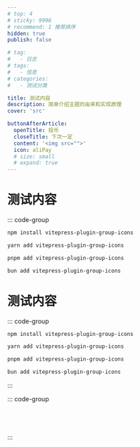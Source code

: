```yaml
---
# top: 4
# sticky: 9996
# recommend: 1 推荐排序
hidden: true
publish: false

# tag:
#   - 日志
# tags:
#   - 信息
# categories:
#   - 测试分类

title: 测试内容
description: 简单介绍主题的由来和实现原理
cover: 'src'

buttonAfterArticle:
  openTitle: 投币
  closeTitle: 下次一定
  content: '<img src="">'
  icon: aliPay
  # size: small
  # expand: true
---
```


# 测试内容

::: code-group

```sh [npm]
npm install vitepress-plugin-group-icons
```

```sh [yarn]
yarn add vitepress-plugin-group-icons
```

```sh [pnpm]
pnpm add vitepress-plugin-group-icons
```

```sh [bun]
bun add vitepress-plugin-group-icons
```

# 测试内容

::: code-group

```sh [npm]
npm install vitepress-plugin-group-icons
```

```sh [yarn]
yarn add vitepress-plugin-group-icons
```

```sh [pnpm]
pnpm add vitepress-plugin-group-icons
```

```sh [bun]
bun add vitepress-plugin-group-icons
```

:::

::: code-group

```vue

```

```react

```

```js

```

```ts

```

:::

<demo
  vue="./demo.vue"
  html="./demo.html"
  title="混合语法 DEMO"
  description="这是一个混合 demo 的示例，你可以使用 title 和 description 来指定 demo 的标题和描述"
/>

